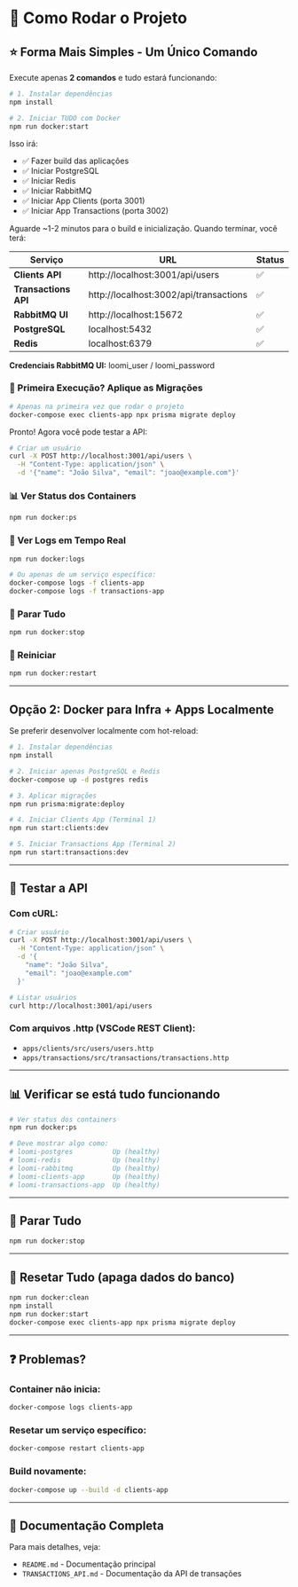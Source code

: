 # 🚀 Como Rodar o Projeto

## ⭐ Forma Mais Simples - Um Único Comando

Execute apenas **2 comandos** e tudo estará funcionando:

```bash
# 1. Instalar dependências
npm install

# 2. Iniciar TUDO com Docker
npm run docker:start
```

Isso irá:
- ✅ Fazer build das aplicações
- ✅ Iniciar PostgreSQL
- ✅ Iniciar Redis  
- ✅ Iniciar RabbitMQ
- ✅ Iniciar App Clients (porta 3001)
- ✅ Iniciar App Transactions (porta 3002)

Aguarde ~1-2 minutos para o build e inicialização. Quando terminar, você terá:

| Serviço | URL | Status |
|---------|-----|--------|
| **Clients API** | http://localhost:3001/api/users | ✅ |
| **Transactions API** | http://localhost:3002/api/transactions | ✅ |
| **RabbitMQ UI** | http://localhost:15672 | ✅ |
| **PostgreSQL** | localhost:5432 | ✅ |
| **Redis** | localhost:6379 | ✅ |

**Credenciais RabbitMQ UI:** loomi_user / loomi_password

### 🔧 Primeira Execução? Aplique as Migrações

```bash
# Apenas na primeira vez que rodar o projeto
docker-compose exec clients-app npx prisma migrate deploy
```

Pronto! Agora você pode testar a API:

```bash
# Criar um usuário
curl -X POST http://localhost:3001/api/users \
  -H "Content-Type: application/json" \
  -d '{"name": "João Silva", "email": "joao@example.com"}'
```

### 📊 Ver Status dos Containers

```bash
npm run docker:ps
```

### 📝 Ver Logs em Tempo Real

```bash
npm run docker:logs

# Ou apenas de um serviço específico:
docker-compose logs -f clients-app
docker-compose logs -f transactions-app
```

### 🛑 Parar Tudo

```bash
npm run docker:stop
```

### 🔄 Reiniciar

```bash
npm run docker:restart
```

---

## Opção 2: Docker para Infra + Apps Localmente

Se preferir desenvolver localmente com hot-reload:

```bash
# 1. Instalar dependências
npm install

# 2. Iniciar apenas PostgreSQL e Redis
docker-compose up -d postgres redis

# 3. Aplicar migrações
npm run prisma:migrate:deploy

# 4. Iniciar Clients App (Terminal 1)
npm run start:clients:dev

# 5. Iniciar Transactions App (Terminal 2)
npm run start:transactions:dev
```

---

## 🧪 Testar a API

### Com cURL:

```bash
# Criar usuário
curl -X POST http://localhost:3001/api/users \
  -H "Content-Type: application/json" \
  -d '{
    "name": "João Silva",
    "email": "joao@example.com"
  }'

# Listar usuários
curl http://localhost:3001/api/users
```

### Com arquivos .http (VSCode REST Client):

- `apps/clients/src/users/users.http`
- `apps/transactions/src/transactions/transactions.http`

---

## 📊 Verificar se está tudo funcionando

```bash
# Ver status dos containers
npm run docker:ps

# Deve mostrar algo como:
# loomi-postgres          Up (healthy)
# loomi-redis             Up (healthy)
# loomi-rabbitmq          Up (healthy)
# loomi-clients-app       Up (healthy)
# loomi-transactions-app  Up (healthy)
```

---

## 🛑 Parar Tudo

```bash
npm run docker:stop
```

---

## 🧹 Resetar Tudo (apaga dados do banco)

```bash
npm run docker:clean
npm install
npm run docker:start
docker-compose exec clients-app npx prisma migrate deploy
```

---

## ❓ Problemas?

### Container não inicia:
```bash
docker-compose logs clients-app
```

### Resetar um serviço específico:
```bash
docker-compose restart clients-app
```

### Build novamente:
```bash
docker-compose up --build -d clients-app
```

---

## 📖 Documentação Completa

Para mais detalhes, veja:
- `README.md` - Documentação principal
- `TRANSACTIONS_API.md` - Documentação da API de transações

